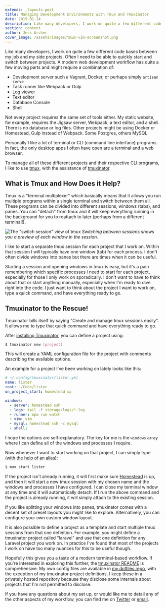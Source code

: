 ```yaml
---
extends: _layouts.post
title: Managing Development Environments with Tmux and Tmuxinator
date: 2019-01-14
description: Like many developers, I work on quite a few different code bases between my job and my side projects. Here I have described how I manage switching between all of the different tools required for each project.
section: content
author: Jess Archer
cover_image: /assets/images/tmux-vim-screenshot.png
---
```


Like many developers, I work on quite a few different code bases between my job
and my side projects. Often I need to be able to quickly start and switch
between projects. A modern web development workflow has quite a few moving
parts and might require a combination of:

* Development server such a Vagrant, Docker, or perhaps simply `artisan serve`
* Task runner like Webpack or Gulp
* Log viewer
* Text editor
* Database Console
* Shell

Not every project requires the same set of tools either. My static website, for
example, requires the Jigsaw server, Webpack, a text editor, and a shell. There
is no database or log files. Other projects might be using Docker or Homestead,
Gulp instead of Webpack. Some Postgres, others MySQL.

Personally I like a lot of terminal or CLI (command line interface) programs. In
fact, the only desktop apps I often have open are a terminal and a web browser.

To manage all of these different projects and their respective CLI programs,
I like to use [tmux](https://github.com/tmux/tmux/wiki), with the assistance of
[tmuxinator](https://github.com/tmuxinator/tmuxinator).

## What is Tmux and How Does it Help?

Tmux is a "terminal multiplexer" which basically means that it allows you run
multiple programs within a single terminal and switch between them all. These
programs can be divided into different sessions, windows (tabs), and panes. You
can "detach" from tmux and it will keep everything running in the background for
you to reattach to later (perhaps from a different terminal!).

![The "switch session" view of tmux](/assets/images/switching-sessions.png)
*Switching between sessions shows you a preview of each window in the session.*

I like to start a separate tmux session for each project that I work on. Within
that session I will typically have one window (tab) for each process. I don't
often divide windows into panes but there are times when it can be useful.

Starting a session and opening windows in tmux is easy, but it's a pain
remembering which specific processes I need to start for each project,
especially for those I only work on sporadically. I don't want to have to think
about that or start anything manually, especially when I'm ready to dive right
into the code. I just want to think about the project I want to work on, type
a quick command, and have everything ready to go.

## Tmuxinator to the Rescue!

Tmuxinator bills itself by saying "Create and manage tmux sessions easily". It
allows me to type that quick command and have everything ready to go.

After [installing
Tmuxinator](https://github.com/tmuxinator/tmuxinator#installation), you can
define a project using:

```sh
$ tmuxinator new [project]
```

This will create a YAML configuration file for the project with comments
describing the available options.

An example for a project I've been working on lately looks like this:

```yml
# ~/.config/tmuxinator/lister.yml
name: lister
root: ~/Code/lister
on_project_start: homestead up

windows:
  - server: homestead ssh
  - logs: tail -f storage/logs/*.log
  - runner: npm run watch
  - vim: vim
  - mysql: homestead ssh -c mysql
  - shell:
```

I hope the options are self-explanatory. The key for me is the `windows` array
where I can define all of the windows and processes I require.

Now whenever I want to start working on that project, I can simply type ([with
the help of an alias](https://github.com/tmuxinator/tmuxinator#shorthand)):

```sh
$ mux start lister
```

If the project isn't already running, it will first make sure
[Homestead](https://laravel.com/docs/5.7/homestead) is up, and then it will start
a new tmux session with my chosen name and the windows and processes I have
configured. I can close my terminal window at any time and it will automatically
detach. If I run the above command and the project is already running, it will
simply attach to the existing session.

If you like splitting your windows into panes, tmuxinator comes with a decent
set of preset layouts you might like to explore. Alternatively, you can
configure your own custom window layout.

It is also possible to define a project as a template and start multiple tmux
sessions from that one definition. For example, you might define a tmuxinator
project called "laravel" and use that one definition for any Laravel project you
work on. In practice I've found that most of the projects I work on have too
many nuances for this to be useful though.

Hopefully this gives you a taste of a modern terminal-based workflow. If you're
interested in exploring this further, the [tmuxinator
README](https://github.com/tmuxinator/tmuxinator/blob/master/README.md) is
comprehensive. My own config files are available in [my dotfiles
repo](https://github.com/jessarcher/dotfiles), with the exception of my
tmuxinator project definitions. I keep these in a privately hosted repository
because they disclose some internals about projects that I'm not permitted to
disclose.

If you have any questions about my set up, or would like me to detail any of the
other aspects of my workflow, you can find me on
[Twitter](https://twitter.com/jessarchercodes) or [email](/contact).
